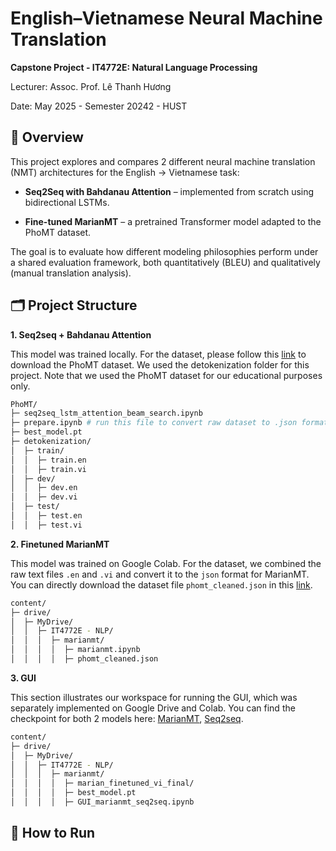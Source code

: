 # English–Vietnamese Neural Machine Translation

**Capstone Project - IT4772E: Natural Language Processing**

Lecturer: Assoc. Prof. Lê Thanh Hương

Date: May 2025 - Semester 20242 - HUST


## 📌 Overview

This project explores and compares 2 different neural machine translation (NMT) architectures for the English → Vietnamese task:
- **Seq2Seq with Bahdanau Attention** – implemented from scratch using bidirectional LSTMs.

- **Fine-tuned MarianMT** – a pretrained Transformer model adapted to the PhoMT dataset.

The goal is to evaluate how different modeling philosophies perform under a shared evaluation framework, both quantitatively (BLEU) and qualitatively (manual translation analysis).


## 🗂️ Project Structure
**1. Seq2seq + Bahdanau Attention**

This model was trained locally. For the dataset, please follow this [link](https://docs.google.com/forms/d/e/1FAIpQLSfShfLzQ3w9ErBc6sId55s83o9tOv2qz6zMd_6lNCD7n791NQ/viewform) to download the PhoMT dataset. We used the detokenization folder for this project. Note that we used the PhoMT dataset for our educational purposes only.

```bash
PhoMT/
├─ seq2seq_lstm_attention_beam_search.ipynb
├─ prepare.ipynb # run this file to convert raw dataset to .json format (this is actually related to marianmt, but I leverage this folder due to the available raw dataset for converting :D)
├─ best_model.pt
├─ detokenization/
│  ├─ train/
│  │  ├─ train.en
│  │  ├─ train.vi
│  ├─ dev/
│  │  ├─ dev.en
│  │  ├─ dev.vi
│  ├─ test/
│  │  ├─ test.en
│  │  ├─ test.vi

```

**2. Finetuned MarianMT**

This model was trained on Google Colab. For the dataset, we combined the raw text files 
```.en``` and ```.vi``` and convert it to the ```json``` format for MarianMT. You can directly download the dataset file ```phomt_cleaned.json``` in this [link](https://drive.google.com/file/d/1z0QBWRpmLqYP8RdaKgQf0HokNGsP1l36/view?usp=sharing).

```bash
content/
├─ drive/
│  ├─ MyDrive/
│  │  ├─ IT4772E - NLP/
│  │  │  ├─ marianmt/
│  │  │  │  ├─ marianmt.ipynb
│  │  │  │  ├─ phomt_cleaned.json

```

**3. GUI**

This section illustrates our workspace for running the GUI, which was separately implemented on Google Drive and Colab. You can find the checkpoint for both 2 models here: [MarianMT](https://drive.google.com/drive/folders/11zhhg9uWp-tcVQbZCITEZrywwpTg1_7p?usp=sharing), [Seq2seq](https://drive.google.com/file/d/1Eh5dsVSC755ClQPwnUWgJZnuB86EEAhN/view?usp=sharing).

```bash
content/
├─ drive/
│  ├─ MyDrive/
│  │  ├─ IT4772E - NLP/
│  │  │  ├─ marianmt/
│  │  │  │  ├─ marian_finetuned_vi_final/
│  │  │  │  ├─ best_model.pt
│  │  │  │  ├─ GUI_marianmt_seq2seq.ipynb

```

## 🚀 How to Run
